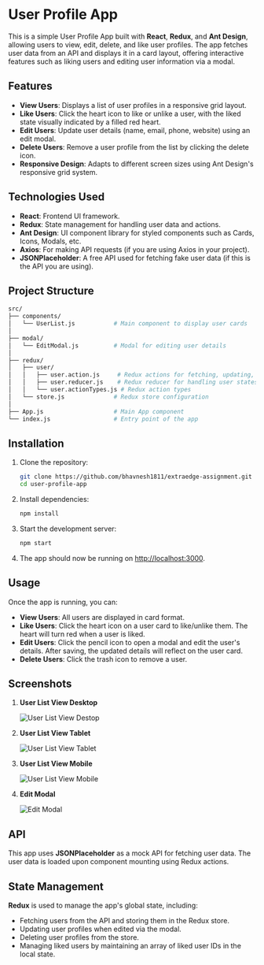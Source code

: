 # User Profile App

This is a simple User Profile App built with **React**, **Redux**, and **Ant Design**, allowing users to view, edit, delete, and like user profiles. The app fetches user data from an API and displays it in a card layout, offering interactive features such as liking users and editing user information via a modal.

## Features

- **View Users**: Displays a list of user profiles in a responsive grid layout.
- **Like Users**: Click the heart icon to like or unlike a user, with the liked state visually indicated by a filled red heart.
- **Edit Users**: Update user details (name, email, phone, website) using an edit modal.
- **Delete Users**: Remove a user profile from the list by clicking the delete icon.
- **Responsive Design**: Adapts to different screen sizes using Ant Design's responsive grid system.

## Technologies Used

- **React**: Frontend UI framework.
- **Redux**: State management for handling user data and actions.
- **Ant Design**: UI component library for styled components such as Cards, Icons, Modals, etc.
- **Axios**: For making API requests (if you are using Axios in your project).
- **JSONPlaceholder**: A free API used for fetching fake user data (if this is the API you are using).

## Project Structure

```bash
src/
├── components/
│   └── UserList.js           # Main component to display user cards
│
├── modal/
│   └── EditModal.js          # Modal for editing user details
│
├── redux/
│   ├── user/
│   │   ├── user.action.js     # Redux actions for fetching, updating, and deleting users
│   │   ├── user.reducer.js    # Redux reducer for handling user states
│   │   └── user.actionTypes.js # Redux action types
│   └── store.js              # Redux store configuration
│
├── App.js                    # Main App component
└── index.js                  # Entry point of the app
```

## Installation

1. Clone the repository:
    ```bash
    git clone https://github.com/bhavnesh1811/extraedge-assignment.git
    cd user-profile-app
    ```

2. Install dependencies:
    ```bash
    npm install
    ```

3. Start the development server:
    ```bash
    npm start
    ```

4. The app should now be running on [http://localhost:3000](http://localhost:3000).

## Usage

Once the app is running, you can:

- **View Users**: All users are displayed in card format.
- **Like Users**: Click the heart icon on a user card to like/unlike them. The heart will turn red when a user is liked.
- **Edit Users**: Click the pencil icon to open a modal and edit the user's details. After saving, the updated details will reflect on the user card.
- **Delete Users**: Click the trash icon to remove a user.

## Screenshots

1. **User List View Desktop**

    ![User List View Destop](https://github.com/user-attachments/assets/298369c4-4835-42e3-a672-278ac4ef8a0b)

2. **User List View Tablet**
   
    ![User List View Tablet](https://github.com/user-attachments/assets/b7db854b-8376-4948-8412-be13e7ddc046)

3. **User List View Mobile**
   
    ![User List View Mobile](https://github.com/user-attachments/assets/4c3d16d8-64f8-4f37-8017-f14442517168)

4. **Edit Modal**

    ![Edit Modal](https://github.com/user-attachments/assets/d27e9c49-7487-448c-9f66-251f536ed1fe)

## API

This app uses **JSONPlaceholder** as a mock API for fetching user data. The user data is loaded upon component mounting using Redux actions.

## State Management

**Redux** is used to manage the app's global state, including:

- Fetching users from the API and storing them in the Redux store.
- Updating user profiles when edited via the modal.
- Deleting user profiles from the store.
- Managing liked users by maintaining an array of liked user IDs in the local state.


